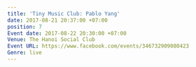 ```yaml
---
title: 'Tiny Music Club: Pablo Yang'
date: 2017-08-21 20:37:00 +07:00
position: 7
Event date: 2017-08-22 20:30:00 +07:00
Venue: The Hanoi Social Club
Event URL: https://www.facebook.com/events/346732909080423
Genre: live
---
```


